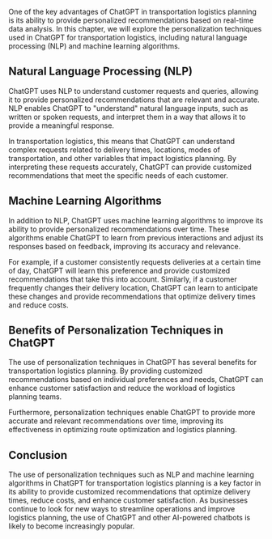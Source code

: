 
One of the key advantages of ChatGPT in transportation logistics planning is its ability to provide personalized recommendations based on real-time data analysis. In this chapter, we will explore the personalization techniques used in ChatGPT for transportation logistics, including natural language processing (NLP) and machine learning algorithms.

Natural Language Processing (NLP)
---------------------------------

ChatGPT uses NLP to understand customer requests and queries, allowing it to provide personalized recommendations that are relevant and accurate. NLP enables ChatGPT to "understand" natural language inputs, such as written or spoken requests, and interpret them in a way that allows it to provide a meaningful response.

In transportation logistics, this means that ChatGPT can understand complex requests related to delivery times, locations, modes of transportation, and other variables that impact logistics planning. By interpreting these requests accurately, ChatGPT can provide customized recommendations that meet the specific needs of each customer.

Machine Learning Algorithms
---------------------------

In addition to NLP, ChatGPT uses machine learning algorithms to improve its ability to provide personalized recommendations over time. These algorithms enable ChatGPT to learn from previous interactions and adjust its responses based on feedback, improving its accuracy and relevance.

For example, if a customer consistently requests deliveries at a certain time of day, ChatGPT will learn this preference and provide customized recommendations that take this into account. Similarly, if a customer frequently changes their delivery location, ChatGPT can learn to anticipate these changes and provide recommendations that optimize delivery times and reduce costs.

Benefits of Personalization Techniques in ChatGPT
-------------------------------------------------

The use of personalization techniques in ChatGPT has several benefits for transportation logistics planning. By providing customized recommendations based on individual preferences and needs, ChatGPT can enhance customer satisfaction and reduce the workload of logistics planning teams.

Furthermore, personalization techniques enable ChatGPT to provide more accurate and relevant recommendations over time, improving its effectiveness in optimizing route optimization and logistics planning.

Conclusion
----------

The use of personalization techniques such as NLP and machine learning algorithms in ChatGPT for transportation logistics planning is a key factor in its ability to provide customized recommendations that optimize delivery times, reduce costs, and enhance customer satisfaction. As businesses continue to look for new ways to streamline operations and improve logistics planning, the use of ChatGPT and other AI-powered chatbots is likely to become increasingly popular.
